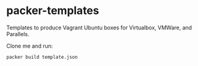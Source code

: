 packer-templates
================

Templates to produce Vagrant Ubuntu boxes for Virtualbox, VMWare, and Parallels.

Clone me and run:

    packer build template.json
